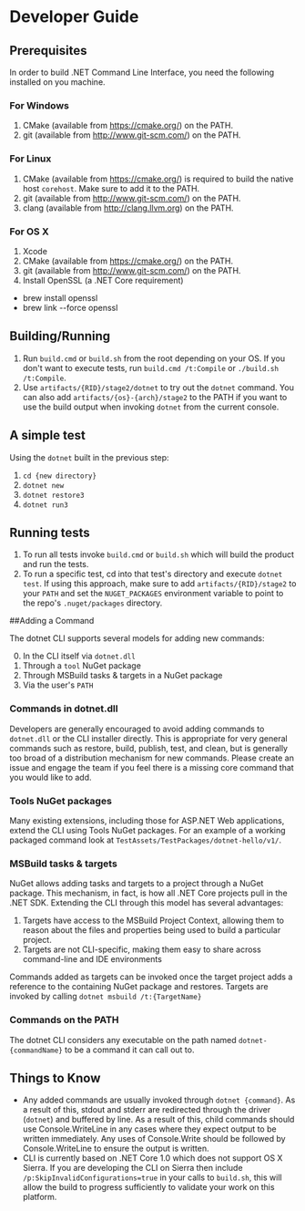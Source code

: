 Developer Guide
===============

## Prerequisites

In order to build .NET Command Line Interface, you need the following installed on you machine.

### For Windows

1. CMake (available from https://cmake.org/) on the PATH.
2. git (available from http://www.git-scm.com/) on the PATH.

### For Linux

1. CMake (available from https://cmake.org/) is required to build the native host `corehost`. Make sure to add it to the PATH.
2. git (available from http://www.git-scm.com/) on the PATH.
3. clang (available from http://clang.llvm.org) on the PATH.

### For OS X

1. Xcode
2. CMake (available from https://cmake.org/) on the PATH.
3. git (available from http://www.git-scm.com/) on the PATH.
4. Install OpenSSL (a .NET Core requirement)
  - brew install openssl
  - brew link --force openssl

## Building/Running

1. Run `build.cmd` or `build.sh` from the root depending on your OS. If you don't want to execute tests, run `build.cmd /t:Compile` or `./build.sh /t:Compile`.
2. Use `artifacts/{RID}/stage2/dotnet` to try out the `dotnet` command. You can also add `artifacts/{os}-{arch}/stage2` to the PATH if you want to use the build output when invoking `dotnet` from the current console.

## A simple test
Using the `dotnet` built in the previous step:

1. `cd {new directory}`
2. `dotnet new`
3. `dotnet restore3`
4. `dotnet run3`

## Running tests

1. To run all tests invoke `build.cmd` or `build.sh` which will build the product and run the tests.
2. To run a specific test, cd into that test's directory and execute `dotnet test`. If using this approach, make sure to add `artifacts/{RID}/stage2` to your `PATH` and set the `NUGET_PACKAGES` environment variable to point to the repo's `.nuget/packages` directory.

##Adding a Command

The dotnet CLI supports several models for adding new commands:

0. In the CLI itself via `dotnet.dll`
1. Through a `tool` NuGet package
2. Through MSBuild tasks & targets in a NuGet package
3. Via the user's `PATH`

### Commands in dotnet.dll
Developers are generally encouraged to avoid adding commands to `dotnet.dll` or the CLI installer directly. This is appropriate for very general commands such as restore, build, publish, test, and clean, but is generally too broad of a distribution mechanism for new commands. Please create an issue and engage the team if you feel there is a missing core command that you would like to add.

### Tools NuGet packages
Many existing extensions, including those for ASP.NET Web applications, extend the CLI using Tools NuGet packages. For an example of a working packaged command look at `TestAssets/TestPackages/dotnet-hello/v1/`.

### MSBuild tasks & targets
NuGet allows adding tasks and targets to a project through a NuGet package. This mechanism, in fact, is how all .NET Core projects pull in the .NET SDK. Extending the CLI through this model has several advantages:

1. Targets have access to the MSBuild Project Context, allowing them to reason about the files and properties being used to build a particular project.
2. Targets are not CLI-specific, making them easy to share across command-line and IDE environments

Commands added as targets can be invoked once the target project adds a reference to the containing NuGet package and restores. 
Targets are invoked by calling `dotnet msbuild /t:{TargetName}`

### Commands on the PATH
The dotnet CLI considers any executable on the path named `dotnet-{commandName}` to be a command it can call out to. 

## Things to Know
- Any added commands are usually invoked through `dotnet {command}`. As a result of this, stdout and stderr are redirected through the driver (`dotnet`) and buffered by line. As a result of this, child commands should use Console.WriteLine in any cases where they expect output to be written immediately. Any uses of Console.Write should be followed by Console.WriteLine to ensure the output is written.
- CLI is currently based on .NET Core 1.0 which does not support OS X Sierra. If you are developing the CLI on Sierra then include `/p:SkipInvalidConfigurations=true` in your calls to `build.sh`, this will allow the build to progress sufficiently to validate your work on this platform.